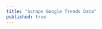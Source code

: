 ```yaml
---
title: "Scrape Google Trends Data"
published: true
---
```

<!--stackedit_data:
eyJoaXN0b3J5IjpbMTk1OTAwMTc5NV19
-->
